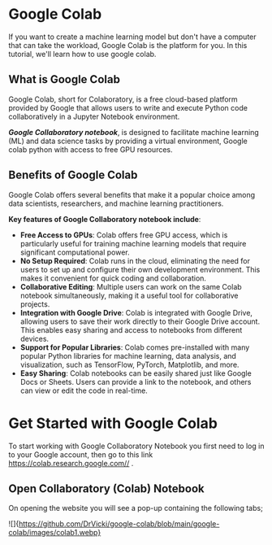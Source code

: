 # Google Colab

If you want to create a machine learning model but don't have a computer that can take the workload, Google Colab is the platform for you. In this tutorial, we'll learn how to use google colab.

## What is Google Colab

Google Colab, short for Colaboratory, is a free cloud-based platform provided by Google that allows users to write and execute Python code collaboratively in a Jupyter Notebook environment. 

***Google Collaboratory notebook***, is designed to facilitate machine learning (ML) and data science tasks by providing a virtual environment, Google colab python with access to free GPU resources.

## Benefits of Google Colab

Google Colab offers several benefits that make it a popular choice among data scientists, researchers, and machine learning practitioners. 

**Key features of Google Collaboratory notebook include**:

- **Free Access to GPUs**: Colab offers free GPU access, which is particularly useful for training machine learning models that require significant computational power.
- **No Setup Required**: Colab runs in the cloud, eliminating the need for users to set up and configure their own development environment. This makes it convenient for quick coding and collaboration.
- **Collaborative Editing**: Multiple users can work on the same Colab notebook simultaneously, making it a useful tool for collaborative projects.
- **Integration with Google Drive**: Colab is integrated with Google Drive, allowing users to save their work directly to their Google Drive account. This enables easy sharing and access to notebooks from different devices.
- **Support for Popular Libraries**: Colab comes pre-installed with many popular Python libraries for machine learning, data analysis, and visualization, such as TensorFlow, PyTorch, Matplotlib, and more.
- **Easy Sharing**: Colab notebooks can be easily shared just like Google Docs or Sheets. Users can provide a link to the notebook, and others can view or edit the code in real-time.

# Get Started with Google Colab

To start working with Google Collaboratory Notebook you first need to log in to your Google account, then go to this link https://colab.research.google.com// .

## Open Collaboratory (Colab) Notebook

On opening the website you will see a pop-up containing the following tabs;

![]{https://github.com/DrVicki/google-colab/blob/main/google-colab/images/colab1.webp}